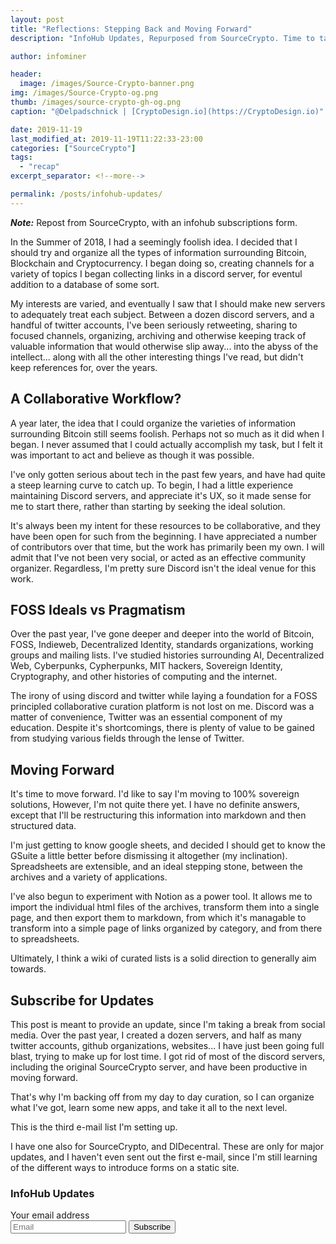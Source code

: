 ```yaml
---
layout: post
title: "Reflections: Stepping Back and Moving Forward"
description: "InfoHub Updates, Repurposed from SourceCrypto. Time to take a step back, reflect and optimize the workflow."

author: infominer

header:
  image: /images/Source-Crypto-banner.png
img: /images/Source-Crypto-og.png
thumb: /images/source-crypto-gh-og.png
caption: "@Delpadschnick | [CryptoDesign.io](https://CryptoDesign.io)"

date: 2019-11-19
last_modified_at: 2019-11-19T11:22:33-23:00
categories: ["SourceCrypto"]
tags: 
  - "recap"
excerpt_separator: <!--more-->

permalink: /posts/infohub-updates/
---
```


_**Note:**_ Repost from SourceCrypto, with an infohub subscriptions form.

In the Summer of 2018, I had a seemingly foolish idea. I decided that I should try and organize all the types of information surrounding Bitcoin, Blockchain and Cryptocurrency. I began doing so, creating channels for a variety of topics I began collecting links in a discord server, for eventul addition to a database of some sort.

<!--more-->

My interests are varied, and eventually I saw that I should make new servers to adequately treat each subject. Between a dozen discord servers, and a handful of twitter accounts, I've been seriously retweeting, sharing to focused channels, organizing, archiving and otherwise keeping track of valuable information that would otherwise slip away... into the abyss of the intellect... along with all the other interesting things I've read, but didn't keep references for, over the years.

## A Collaborative Workflow? 

A year later, the idea that I could organize the varieties of information surrounding Bitcoin still seems foolish. Perhaps not so much as it did when I began. I never assumed that I could actually accomplish my task, but I felt it was important to act and believe as though it was possible.

I've only gotten serious about tech in the past few years, and have had quite a steep learning curve to catch up. To begin, I had a little experience maintaining Discord servers, and appreciate it's UX, so it made sense for me to start there, rather than starting by seeking the ideal solution.

It's always been my intent for these resources to be collaborative, and they have been open for such from the beginning. I have appreciated a number of contributors over that time, but the work has primarily been my own. I will admit that I've not been very social, or acted as an effective community organizer. Regardless, I'm pretty sure Discord isn't the ideal venue for this work.

## FOSS Ideals vs Pragmatism

Over the past year, I've gone deeper and deeper into the world of Bitcoin, FOSS, Indieweb, Decentralized Identity, standards organizations, working groups and mailing lists. I've studied histories surrounding AI, Decentralized Web, Cyberpunks, Cypherpunks, MIT hackers, Sovereign Identity, Cryptography, and other histories of computing and the internet.

The irony of using discord and twitter while laying a foundation for a FOSS principled collaborative curation platform is not lost on me. Discord was a matter of convenience, Twitter was an essential component of my education. Despite it's shortcomings, there is plenty of value to be gained from studying various fields through the lense of Twitter. 

## Moving Forward

It's time to move forward. I'd like to say I'm moving to 100% sovereign solutions, However, I'm not quite there yet. I have no definite answers, except that I'll be restructuring this information into markdown and then structured data.

I'm just getting to know google sheets, and decided I should get to know the GSuite a little better before dismissing it altogether (my inclination). Spreadsheets are extensible, and an ideal stepping stone, between the archives and a variety of applications. 

I've also begun to experiment with Notion as a power tool. It allows me to import the individual html files of the archives, transform them into a single page, and then export them to markdown, from which it's managable to transform into a simple page of links organized by category, and from there to spreadsheets.

Ultimately, I think a wiki of curated lists is a solid direction to generally aim towards.

## Subscribe for Updates

This post is meant to provide an update, since I'm taking a break from social media. Over the past year, I created a dozen servers, and half as many twitter accounts, github organizations, websites... I have just been going full blast, trying to make up for lost time. I got rid of most of the discord servers, including the original SourceCrypto server, and have been productive in moving forward.

That's why I'm backing off from my day to day curation, so I can organize what I've got, learn some new apps, and take it all to the next level.

This is the third e-mail list I'm setting up.

I have one also for SourceCrypto, and DIDecentral. These are only for major updates, and I haven't even sent out the first e-mail, since I'm still learning of the different ways to introduce forms on a static site.

### InfoHub Updates

<form class="email-form" name="newsletter" method="POST" data-netlify="true" netlify-honeypot="bot-field">
  <div hidden aria-hidden="true">
    <label>
      Don’t fill this out if you're human: 
      <input name="bot-field" />
    </label>
  </div>
  <label for="email">Your email address</label>
  <div>
    <input type="email" name="email" placeholder="Email"  id="email" required />
    <button type="submit">Subscribe</button>
  </div>
</form>
